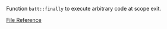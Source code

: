 Function `batt::finally` to execute arbitrary code at scope exit.

[File Reference](reference/files/finally_8hpp)
<!--more-->
